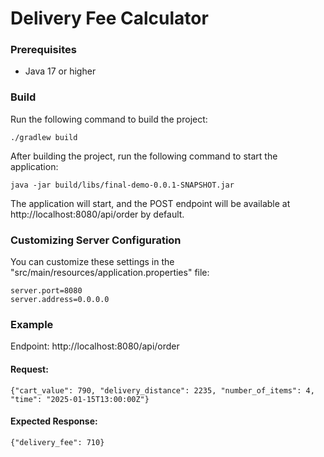 # Delivery Fee Calculator

### Prerequisites
- Java 17 or higher

### Build
Run the following command to build the project:
```
./gradlew build
```

After building the project, run the following command to start the application:
```
java -jar build/libs/final-demo-0.0.1-SNAPSHOT.jar
```

The application will start, and the POST endpoint 
will be available at http://localhost:8080/api/order by default.

### Customizing Server Configuration
You can customize these settings in the "src/main/resources/application.properties" file:
```
server.port=8080
server.address=0.0.0.0
```

### Example
Endpoint: http://localhost:8080/api/order

#### Request:
```
{"cart_value": 790, "delivery_distance": 2235, "number_of_items": 4, "time": "2025-01-15T13:00:00Z"}
```
#### Expected Response:
```
{"delivery_fee": 710}
```
